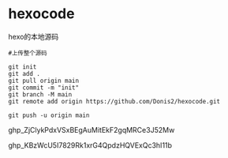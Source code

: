 # hexocode
hexo的本地源码

```git
#上传整个源码

git init
git add .
git pull origin main
git commit -m "init"
git branch -M main
git remote add origin https://github.com/Donis2/hexocode.git

git push -u origin main

```
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


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